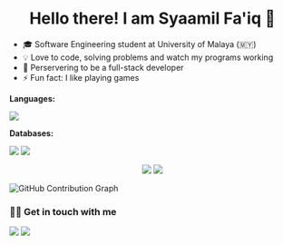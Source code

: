 <h1 align="center">Hello there! I am Syaamil Fa'iq 👋</h1>

- 🎓  Software Engineering student at University of Malaya (🇲🇾)
- 💡  Love to code, solving problems and watch my programs working 
- 🚀 Perservering to be a full-stack developer
- ⚡ Fun fact: I like playing games

**Languages:**
<p>
  <img src="https://img.shields.io/badge/Java-ED8B00?style=for-the-badge&logo=java&logoColor=white">
</p>

**Databases:**
<p>
<img src="https://img.shields.io/badge/MySQL-00000F?style=for-the-badge&logo=mysql&logoColor=white">
<img src="https://img.shields.io/badge/PostgreSQL-316192?style=for-the-badge&logo=postgresql&logoColor=white">
</p>

<p align="center">
  <img src="https://github-readme-stats.vercel.app/api?username=escornbar&show_icons=true&theme=react">
  <img src="https://github-readme-stats.vercel.app/api/top-langs/?username=escornbar&layout=compact&theme=react&langs_count=8">
</p>

![GitHub Contribution Graph](https://activity-graph.herokuapp.com/graph?username=escornbar)

### 🤝🏻 Get in touch with me

<p>
<a href="https://linkedin.com/in/muhammadsyaamilfaiq"><img src="https://img.shields.io/badge/LinkedIn-0077B5?style=for-the-badge&logo=linkedin&logoColor=white"></a>
<a href="mailto:syaamil1136@gmail.com"><img src="https://img.shields.io/badge/Gmail-D14836?style=for-the-badge&logo=gmail&logoColor=white"></a>
</p>
<!--
**escornbar/escornbar** is a ✨ _special_ ✨ repository because its `README.md` (this file) appears on your GitHub profile.

Here are some ideas to get you started:

- 🔭 I’m currently working on ...
- 🌱 I’m currently learning ...
- 👯 I’m looking to collaborate on ...
- 🤔 I’m looking for help with ...
- 💬 Ask me about ...
- 📫 How to reach me: ...
- 😄 Pronouns: ...
- ⚡ Fun fact: ...
-->
